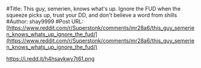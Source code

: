 #Title: This guy, semerien, knows what's up. Ignore the FUD when the squeeze picks up, trust your DD, and don't believe a word from shills
#Author: shay9999
#Post URL: [https://www.reddit.com/r/Superstonk/comments/mr28a6/this_guy_semerien_knows_whats_up_ignore_the_fud/](https://www.reddit.com/r/Superstonk/comments/mr28a6/this_guy_semerien_knows_whats_up_ignore_the_fud/)


https://i.redd.it/h4hsaykwy7t61.png